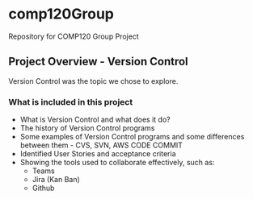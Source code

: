 # comp120Group
Repository for COMP120 Group Project

## Project Overview - Version Control
Version Control was the topic we chose to explore.

### What is included in this project
- What is Version Control and what does it do?
- The history of Version Control programs
- Some examples of Version Control programs and some differences between them
      - CVS, SVN, AWS CODE COMMIT
- Identified User Stories and acceptance criteria
- Showing the tools used to collaborate effectively, such as:
    - Teams
    - Jira (Kan Ban)
    - Github


